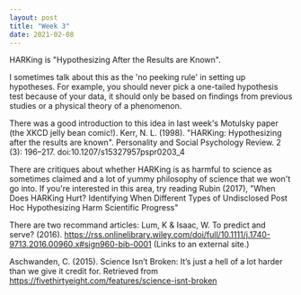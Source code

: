 ```yaml
---
layout: post
title: "Week 3"
date: 2021-02-08
---
```


HARKing is "Hypothesizing After the Results are Known".

I sometimes talk about this as the 'no peeking rule' in setting up hypotheses. For example, you should never pick a one-tailed hypothesis test because of your data, it should only be based on findings from previous studies or a physical theory of a phenomenon.

There was a good introduction to this idea in last week's Motulsky paper (the XKCD jelly bean comic!). Kerr, N. L. (1998). "HARKing: Hypothesizing after the results are known". Personality and Social Psychology Review. 2 (3): 196–217. doi:10.1207/s15327957pspr0203_4

There are critiques about whether HARKing is as harmful to science as sometimes claimed and a lot of yummy philosophy of science that we won't go into. If you're interested in this area, try reading Rubin (2017), "When Does HARKing Hurt? Identifying When Different Types of Undisclosed Post Hoc Hypothesizing Harm Scientific Progress"

There are two recommand articles:
Lum, K & Isaac, W. To predict and serve? (2016).  https://rss.onlinelibrary.wiley.com/doi/full/10.1111/j.1740-9713.2016.00960.x#sign960-bib-0001 (Links to an external site.)

Aschwanden, C. (2015). Science Isn’t Broken: It’s just a hell of a lot harder than we give it credit for. Retrieved from https://fivethirtyeight.com/features/science-isnt-broken
